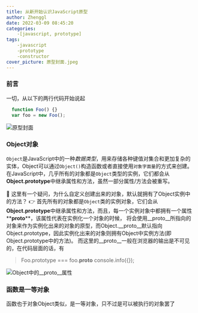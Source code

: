 ```yaml
---
title: 从新开始认识JavaScript原型
author: Zhenggl
date: 2022-03-09 08:45:20
categories:
    -[javascript, prototype]
tags:
    -javascript
    -prototype
    -constructor
cover_picture: 原型封面.jpeg
---
```


### 前言
一切，从以下的两行代码开始说起
```javascript
  function Foo() {}
  var foo = new Foo();
```

![原型封面](原型封面.jpeg)

### Object对象
`Object`是JavaScript中的一种*数据类型*，用来存储各种键值对集合和更加复杂的实体，Object可以通过`Object()`构造函数或者直接使用`对象字面量`的方式来创建。
在JavaScript中，几乎所有的对象都是`Object`类型的实例，它们都会从**Object.prototype**中继承属性和方法，虽然一部分属性/方法会被重写。

🤔 这里有一个疑问，为什么自定义创建出来的对象，默认就拥有了Object实例中的方法？
👉 首先所有的对象都是`Object`类的实例对象，它们会从**Object.prototype**中继承属性和方法，而且，每一个实例对象中都拥有一个属性**__proto__**，该属性代表在实例化一个对象的时候，
将会使用__proto__所指向的对象来作为实例化出来的对象的原型，而Object.__proto__默认指向Object.prototype，因此实例化出来的对象则拥有Object中实例方法(即Object.prototype中的方法)。
而这里的__proto__一般在浏览器的输出是不可见的，在代码层面的话，有
> Foo.prototype === foo.__proto__
> console.info({});

![Object中的__proto__属性](Object中的__proto__属性.png)

### 函数是一等对象
函数也于对象Object类似，是一等对象，只不过是可以被执行的对象罢了
